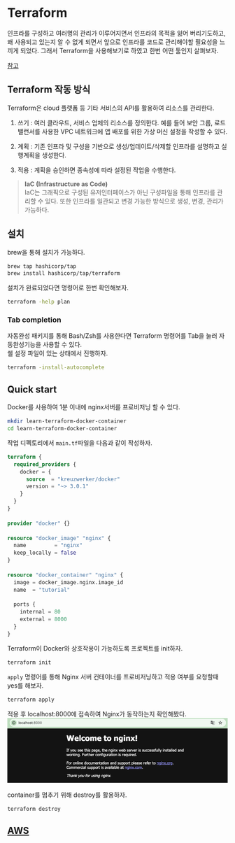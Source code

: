 Terraform
===
인프라를 구성하고 여러명의 관리가 이루어지면서 인프라의 목적을 잃어 버리기도하고, 왜 사용되고 있는지 알 수 없게 되면서 앞으로 인프라를 코드로 관리해야할 필요성을 느끼게 되었다. 그래서 Terraform을 사용해보기로 하였고 한번 어떤 툴인지 살펴보자.

[참고](https://developer.hashicorp.com/terraform?product_intent=terraform)


## Terraform 작동 방식
Terraform은 cloud 플랫폼 등 기타 서비스의 API를 활용하여 리소스를 관리한다.

1. 쓰기 : 여러 클라우드, 서비스 업체의 리소스를 정의한다.
예를 들어 보안 그룹, 로드 밸런서를 사용한 VPC 네트워크에 앱 배포를 위한 가상 머신 설정을 작성할 수 있다.

2. 계획 : 기존 인프라 및 구성을 기반으로 생성/업데이트/삭제할 인프라를 설명하고 실행계획을 생성한다.

3. 적용 : 계획을 승인하면 종속성에 따라 설정된 작업을 수행한다.

>**IaC (Infrastructure as Code)**   
 IaC는 그래픽으로 구성된 유저인터페이스가 아닌 구성파일을 통해 인프라를 관리할 수 있다. 또한 인프라를 일관되고 변경 가능한 방식으로 생성, 변경, 관리가 가능하다.


 ## 설치
brew을 통해 설치가 가능하다.
``` sh
brew tap hashicorp/tap
brew install hashicorp/tap/terraform
```
 설치가 완료되었다면 명령어로 한번 확인해보자.

 ``` sh
terraform -help plan
 ```

### Tab completion
자동완성 패키지를 통해 Bash/Zsh를 사용한다면 Terraform 명령어를 Tab을 눌러 자동완성기능을 사용할 수 있다.   
쉘 설정 파일이 있는 상태에서 진행하자.

``` sh
terraform -install-autocomplete
```


## Quick start
Docker를 사용하여 1분 이내에 nginx서버를 프로비저닝 할 수 있다.

``` sh
mkdir learn-terraform-docker-container
cd learn-terraform-docker-container
```

작업 디펙토리에서 `main.tf`파일을 다음과 같이 작성하자.
``` tf
terraform {
  required_providers {
    docker = {
      source  = "kreuzwerker/docker"
      version = "~> 3.0.1"
    }
  }
}

provider "docker" {}

resource "docker_image" "nginx" {
  name         = "nginx"
  keep_locally = false
}

resource "docker_container" "nginx" {
  image = docker_image.nginx.image_id
  name  = "tutorial"

  ports {
    internal = 80
    external = 8000
  }
}
```

Terraform이 Docker와 상호작용이 가능하도록 프로젝트를 init하자.

``` sh
terraform init
```
`apply` 명령어를 통해 Nginx 서버 컨테이너를 프로비저닝하고 적용 여부를 요청할때 yes를 해보자.

``` sh
terraform apply
```

적용 후 localhost:8000에 접속하여 Nginx가 동작하는지 확인해봤다.
<img src="./.static/.img/nginx.png"></img>

container를 멈추기 위해 destroy를 활용하자.

``` sh
terraform destroy
```

## [AWS](https://github.com/SonJi0507/study-log/tree/terraform/Terraform/src/learn-terraform-aws-instance)